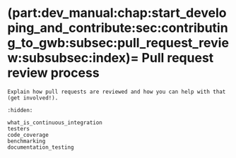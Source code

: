 (part:dev_manual:chap:start_developing_and_contribute:sec:contributing_to_gwb:subsec:pull_request_review:subsubsec:index)=
Pull request review process
===========================

```{todo}
Explain how pull requests are reviewed and how you can help with that (get involved!).
```


```{toctree}
:hidden:

what_is_continuous_integration
testers
code_coverage
benchmarking
documentation_testing
```